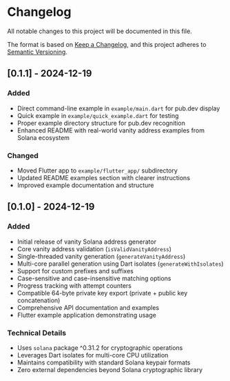 # Changelog

All notable changes to this project will be documented in this file.

The format is based on [Keep a Changelog](https://keepachangelog.com/en/1.0.0/),
and this project adheres to [Semantic Versioning](https://semver.org/spec/v2.0.0.html).

## [0.1.1] - 2024-12-19

### Added
- Direct command-line example in `example/main.dart` for pub.dev display
- Quick example in `example/quick_example.dart` for testing
- Proper example directory structure for pub.dev recognition
- Enhanced README with real-world vanity address examples from Solana ecosystem

### Changed
- Moved Flutter app to `example/flutter_app/` subdirectory
- Updated README examples section with clearer instructions
- Improved example documentation and structure

## [0.1.0] - 2024-12-19

### Added
- Initial release of vanity Solana address generator
- Core vanity address validation (`isValidVanityAddress`)
- Single-threaded vanity generation (`generateVanityAddress`) 
- Multi-core parallel generation using Dart isolates (`generateWithIsolates`)
- Support for custom prefixes and suffixes
- Case-sensitive and case-insensitive matching options
- Progress tracking with attempt counters
- Compatible 64-byte private key export (private + public key concatenation)
- Comprehensive API documentation and examples
- Flutter example application demonstrating usage

### Technical Details
- Uses `solana` package ^0.31.2 for cryptographic operations
- Leverages Dart isolates for multi-core CPU utilization
- Maintains compatibility with standard Solana keypair formats
- Zero external dependencies beyond Solana cryptographic library
